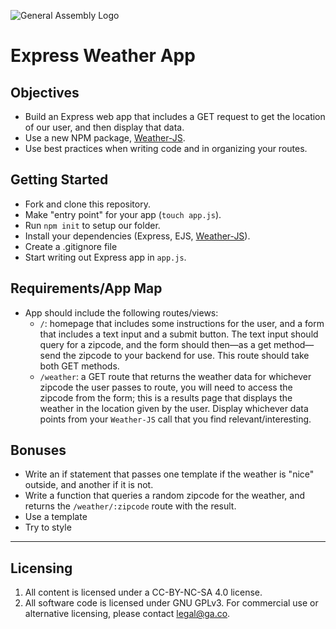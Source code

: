 ![General Assembly Logo](http://i.imgur.com/ke8USTq.png)

# Express Weather App

## Objectives
* Build an Express web app that includes a GET request to get the location of our user, and then display that data.
* Use a new NPM package, [Weather-JS](https://www.npmjs.com/package/weather-js).
* Use best practices when writing code and in organizing your routes. 

## Getting Started

* Fork and clone this repository.
* Make "entry point" for your app (`touch app.js`). 
* Run `npm init` to setup our folder. 
* Install your dependencies (Express, EJS, [Weather-JS](https://www.npmjs.com/package/weather-js)). 
* Create a .gitignore file
* Start writing out Express app in `app.js`.

## Requirements/App Map

* App should include the following routes/views:
  - `/`: homepage that includes some instructions for the user, and a form that includes a text input and a submit button. The text input should query for a zipcode, and the form should then—as a get method—send the zipcode to your backend for use. This route should take both GET methods. 
  - `/weather`: a GET route that returns the weather data for whichever zipcode the user passes to route, you will need to access the zipcode from the form; this is a results page that displays the weather in the location given by the user. Display whichever data points from your `Weather-JS` call that you find relevant/interesting. 

## Bonuses
* Write an if statement that passes one template if the weather is "nice" outside, and another if it is not. 
* Write a function that queries a random zipcode for the weather, and returns the `/weather/:zipcode` route with the result. 
* Use a template
* Try to style

---

## Licensing
1. All content is licensed under a CC-BY-NC-SA 4.0 license.
2. All software code is licensed under GNU GPLv3. For commercial use or alternative licensing, please contact legal@ga.co.